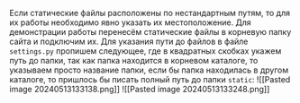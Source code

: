 Если статические файлы расположены по нестандартным путям, то для их работы необходимо явно указать их местоположение.
Для демонстрации работы перенесём статические файлы в корневую папку сайта и подключим их.
Для указания пути до файлов в файле `settings.py` пропишем следующее, где в квадратных скобках укажем путь до папки, так как папка находится в корневом каталоге, то указываем просто название папки, если бы папка находилась в другом каталоге, то пришлось бы писать полный путь до папки `static`:
![[Pasted image 20240513133138.png]]
![[Pasted image 20240513133248.png]]
